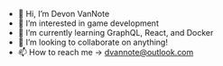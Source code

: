 - 👋 Hi, I’m Devon VanNote
- 👀 I’m interested in game development
- 🌱 I’m currently learning GraphQL, React, and Docker
- 💞️ I’m looking to collaborate on anything!
- 📫 How to reach me -> dvannote@outlook.com
